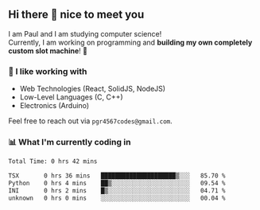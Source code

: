 ## Hi there 👋 nice to meet you

I am Paul and I am studying computer science!  
Currently, I am working on programming and **building my own completely custom slot machine**! 🎰

### 🔭 I like working with
- Web Technologies (React, SolidJS, NodeJS)
- Low-Level Languages (C, C++)
- Electronics (Arduino)

Feel free to reach out via `pgr4567codes@gmail.com`.

### 📊 What I'm currently coding in
<!--START_SECTION:waka-->

```txt
Total Time: 0 hrs 42 mins

TSX       0 hrs 36 mins   █████████████████████▒░░░   85.70 %
Python    0 hrs 4 mins    ██▒░░░░░░░░░░░░░░░░░░░░░░   09.54 %
INI       0 hrs 2 mins    █▒░░░░░░░░░░░░░░░░░░░░░░░   04.71 %
unknown   0 hrs 0 mins    ░░░░░░░░░░░░░░░░░░░░░░░░░   00.04 %
```

<!--END_SECTION:waka-->

